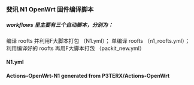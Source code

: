 ### 斐讯 N1 OpenWrt 固件编译脚本
##### workflows 里主要有三个自动脚本，分别为：
编译 roofts 并利用F大脚本打包 （N1.yml）； 单编译 roofts （n1_roofts.yml）； 利用编译好的 roofts 再用F大脚本打包 （packit_new.yml）

#### N1.yml

#### Actions-OpenWrt-N1 generated from P3TERX/Actions-OpenWrt
